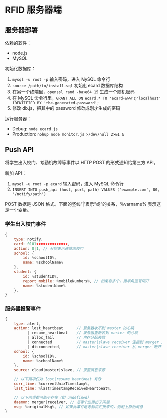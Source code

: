 # RFID 服务器端

## 服务器部署

依赖的软件：

* node.js
* MySQL

初始化数据库：

1. ```mysql -u root -p``` 输入密码，进入 MySQL 命令行
2. ```source /path/to/install.sql``` 初始化 ecard 数据库结构
3. 在另一个终端里，```openssl rand -base64 15``` 生成一个随机密码
4. 在 MySQL 命令行里，```GRANT ALL ON ecard.* TO 'ecard-www'@'localhost' IDENTIFIED BY 'the-generated-password';```
5. 修改 db.js，把其中的 password 修改成刚才生成的密码

运行服务器：

* Debug: ```node ecard.js```
* Production: ```nohup node monitor.js >/dev/null 2>&1 &```


## Push API

将学生出入校门、考勤机故障等事件以 HTTP POST 的形式通知给第三方 API。

新加 API：

1. ```mysql -u root -p ecard``` 输入密码，进入 MySQL 命令行
2. ```INSERT INTO push_api (host, port, path) VALUES ('example.com', 80, '/notify/path')```

POST 数据是 JSON 格式。下面的竖线“|”表示“或”的关系，%varname% 表示这是一个变量。

### 学生出入校门事件

```js
{
    type: notify,
    card: 0101xxxxxxxxxxxxxx,
    action: 0|1, // 分别表示进或出校门
    school: {
        id: %schoolID%, 
        name: %schoolName%
    },
    student: {
        id: %studentID%,
        report_mobile: %mobileNumbers%, // 如果有多个，用半角逗号隔开
        name: %studentName%
    },
}
```

### 服务器报警事件

```js
{
    type: alert,
    action: lost_heartbeat      // 服务器收不到 master 的心跳
          | resume_heartbeat    // 服务器重新收到 master 的心跳
          | alloc_fail          // 内存分配失败
          | connected           // master|slave receiver 连接到 merger 上
          | disconnected,       // master|slave receiver 从 merger 断开
    school: {
        id: %schoolID%,
        name: %schoolName%
    },
    source: cloud|master|slave, // 报警消息来源

    // 以下两项仅对 lost|resume heartbeat 有效
    curr_time: %currentUnixTimestamp%,
    last_time: %lastTimestampReceivedHeartbeat%,

    // 以下两项都可能不存在（即 undefined）
    daemon: merger|receiver, // 是哪个应用出了问题
    msg: %originalMsg%, // 如果此事件是考勤机汇报来的，则附上原始消息
}
```

